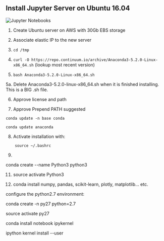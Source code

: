 ## Install Jupyter Server on Ubuntu 16.04
![Jupyter Notebooks](https://content-calpoly-edu.s3.amazonaws.com/cosam/1/images/Project%20Jupyter%20logo.png)

1. Create Ubuntu server on AWS with 30Gb EBS storage

2. Associate elastic IP to the new server

3. `cd /tmp`

4. `curl -O https://repo.continuum.io/archive/Anaconda3-5.2.0-Linux-x86_64.sh` (lookup most recent version)

5. `bash Anaconda3-5.2.0-Linux-x86_64.sh`

5a. Delete Anaconda3-5.2.0-linux-x86_64.sh when it is finished installing. This is a BIG .sh file.

6. Approve license and path

7. Approve Prepend PATH suggested

```
conda update -n base conda
```
```
conda update anaconda
```
8. Activate installation with: 

```
    source ~/.bashrc
```
9. 

 conda create --name Python3 python3

11. source activate Python3

12. conda install numpy, pandas, scikit-learn, plotly, matplotlib... etc.

configure the python2.7 environment:

conda create -n py27 python=2.7

source activate py27

conda install notebook ipykernel

ipython kernel install --user
<!--stackedit_data:
eyJoaXN0b3J5IjpbOTY2MzY1NTgsLTIxMDcxMjQ3ODFdfQ==
-->